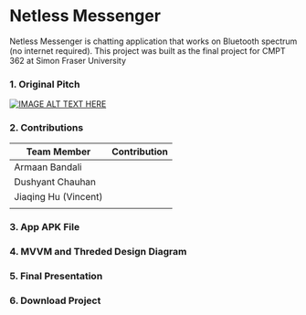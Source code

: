 # Netless Messenger
Netless Messenger is chatting application that works on Bluetooth spectrum (no internet required).
This project was built as the final project for CMPT 362 at Simon Fraser University

### 1. Original Pitch 
[![IMAGE ALT TEXT HERE](https://img.youtube.com/vi/d-pzWBWP9Aw/hqdefault.jpg)](https://www.youtube.com/watch?v=d-pzWBWP9Aw)


### 2. Contributions
|Team Member     | Contribution      |
|----------------|-------------------|
|Armaan Bandali  |                    |
|Dushyant Chauhan|                     |
|Jiaqing Hu (Vincent)|                  |
|                   |                   |


### 3. App APK File


### 4. MVVM and Threded Design Diagram


### 5. Final Presentation


### 6. Download Project


